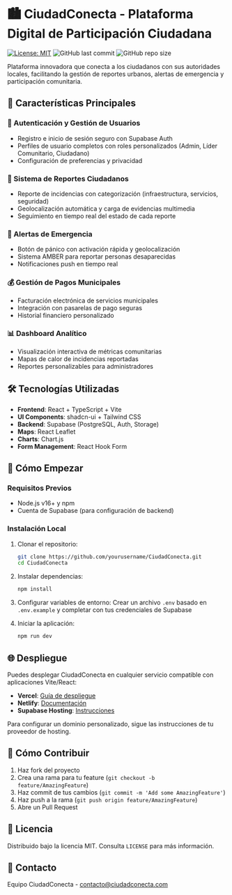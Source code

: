 # 🏙️ CiudadConecta - Plataforma Digital de Participación Ciudadana

[![License: MIT](https://img.shields.io/badge/License-MIT-blue.svg)](https://opensource.org/licenses/MIT)
![GitHub last commit](https://img.shields.io/github/last-commit/yourusername/CiudadConecta)
![GitHub repo size](https://img.shields.io/github/repo-size/yourusername/CiudadConecta)

Plataforma innovadora que conecta a los ciudadanos con sus autoridades locales, facilitando la gestión de reportes urbanos, alertas de emergencia y participación comunitaria.

## 🌟 Características Principales

### 🔐 Autenticación y Gestión de Usuarios
- Registro e inicio de sesión seguro con Supabase Auth
- Perfiles de usuario completos con roles personalizados (Admin, Líder Comunitario, Ciudadano)
- Configuración de preferencias y privacidad

### 📢 Sistema de Reportes Ciudadanos
- Reporte de incidencias con categorización (infraestructura, servicios, seguridad)
- Geolocalización automática y carga de evidencias multimedia
- Seguimiento en tiempo real del estado de cada reporte

### 🚨 Alertas de Emergencia
- Botón de pánico con activación rápida y geolocalización
- Sistema AMBER para reportar personas desaparecidas
- Notificaciones push en tiempo real

### 💰 Gestión de Pagos Municipales
- Facturación electrónica de servicios municipales
- Integración con pasarelas de pago seguras
- Historial financiero personalizado

### 📊 Dashboard Analítico
- Visualización interactiva de métricas comunitarias
- Mapas de calor de incidencias reportadas
- Reportes personalizables para administradores

## 🛠️ Tecnologías Utilizadas

- **Frontend**: React + TypeScript + Vite
- **UI Components**: shadcn-ui + Tailwind CSS
- **Backend**: Supabase (PostgreSQL, Auth, Storage)
- **Maps**: React Leaflet
- **Charts**: Chart.js
- **Form Management**: React Hook Form

## 🚀 Cómo Empezar

### Requisitos Previos
- Node.js v16+ y npm
- Cuenta de Supabase (para configuración de backend)

### Instalación Local

1. Clonar el repositorio:
   ```bash
   git clone https://github.com/yourusername/CiudadConecta.git
   cd CiudadConecta
   ```

2. Instalar dependencias:
   ```bash
   npm install
   ```

3. Configurar variables de entorno:
   Crear un archivo `.env` basado en `.env.example` y completar con tus credenciales de Supabase

4. Iniciar la aplicación:
   ```bash
   npm run dev
   ```

## 🌐 Despliegue
Puedes desplegar CiudadConecta en cualquier servicio compatible con aplicaciones Vite/React:

- **Vercel**: [Guía de despliegue](https://vercel.com/docs)
- **Netlify**: [Documentación](https://docs.netlify.com/)
- **Supabase Hosting**: [Instrucciones](https://supabase.com/docs/guides/hosting)

Para configurar un dominio personalizado, sigue las instrucciones de tu proveedor de hosting.

## 🤝 Cómo Contribuir
1. Haz fork del proyecto
2. Crea una rama para tu feature (`git checkout -b feature/AmazingFeature`)
3. Haz commit de tus cambios (`git commit -m 'Add some AmazingFeature'`)
4. Haz push a la rama (`git push origin feature/AmazingFeature`)
5. Abre un Pull Request

## 📄 Licencia
Distribuido bajo la licencia MIT. Consulta `LICENSE` para más información.

## 📧 Contacto
Equipo CiudadConecta - contacto@ciudadconecta.com
